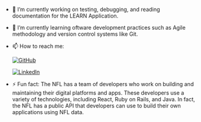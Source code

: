 - 🔭 I’m currently working on testing, debugging, and reading documentation for the LEARN Application.

- 🌱 I’m currently learning oftware development practices such as Agile methodology and version control systems like Git.

- 📫 How to reach me: 


     [![GitHub](https://img.shields.io/badge/GitHub-000000?style=for-the-badge&logo=GitHub&logoColor=white)](https://github.com/Manflo27) 

     [![LinkedIn](https://img.shields.io/badge/LinkedIn-0077B5?style=for-the-badge&logo=linkedin&logoColor=white)](https://www.linkedin.com/in/manny-flores-0816894b/)

                     


- ⚡ Fun fact: The NFL has a team of developers who work on building and maintaining their digital platforms and apps. These developers use a variety of technologies, including React, Ruby on Rails, and Java. In fact, the NFL has a public API that developers can use to build their own applications using NFL data.

